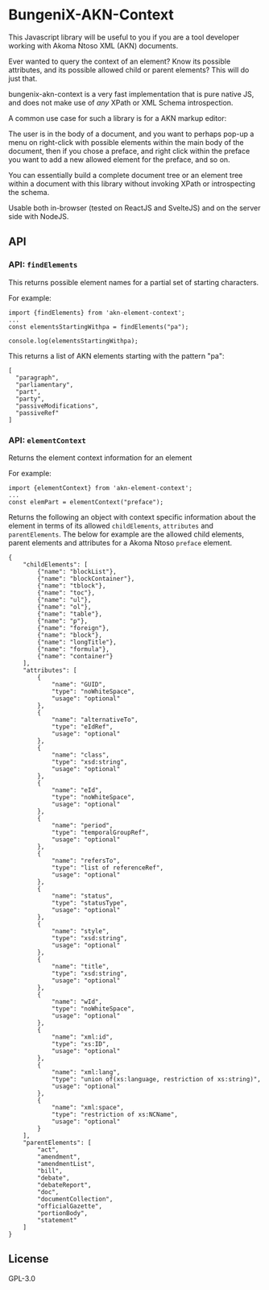 # BungeniX-AKN-Context

This Javascript library will be useful to you if you are a tool developer working with Akoma Ntoso XML (AKN) documents. 

Ever wanted to query the context of an element? Know its possible attributes, and its possible allowed child or parent elements? This will do just that. 

bungenix-akn-context is a very fast implementation that is pure native JS, and does not make use of *any* XPath or XML Schema introspection.

A common use case for such a library is for a AKN markup editor:

The user is in the body of a document, and you want to perhaps pop-up a menu on right-click with possible elements within the main body of the document, then if you chose a preface, and right click within the preface you want to add a new allowed element for the preface, and so on. 

You can essentially build a complete document tree or an element tree within a document with this library without invoking XPath or introspecting the schema. 

Usable both in-browser (tested on ReactJS and SvelteJS) and on the server side with NodeJS. 


## API

### API: `findElements`

This returns possible element names for a partial set of starting characters. 

For example:

```
import {findElements} from 'akn-element-context';
...
const elementsStartingWithpa = findElements("pa");

console.log(elementsStartingWithpa);
```

This returns a list of AKN elements starting with the pattern "pa":
```
[
  "paragraph",
  "parliamentary",
  "part",
  "party",
  "passiveModifications",
  "passiveRef"
]
```



### API: `elementContext`

Returns the element context information for an element

For example: 

```
import {elementContext} from 'akn-element-context';
...
const elemPart = elementContext("preface");
```

Returns the following an object with context specific information about the element in terms of its allowed `childElements`, `attributes` and `parentElements`. The below for example are the allowed child elements, parent elements and attributes for a Akoma Ntoso `preface` element.

```
{
    "childElements": [
        {"name": "blockList"},
        {"name": "blockContainer"},
        {"name": "tblock"},
        {"name": "toc"},
        {"name": "ul"},
        {"name": "ol"},
        {"name": "table"},
        {"name": "p"},
        {"name": "foreign"},
        {"name": "block"},
        {"name": "longTitle"},
        {"name": "formula"},
        {"name": "container"}
    ],
    "attributes": [
        {
            "name": "GUID",
            "type": "noWhiteSpace",
            "usage": "optional"
        },
        {
            "name": "alternativeTo",
            "type": "eIdRef",
            "usage": "optional"
        },
        {
            "name": "class",
            "type": "xsd:string",
            "usage": "optional"
        },
        {
            "name": "eId",
            "type": "noWhiteSpace",
            "usage": "optional"
        },
        {
            "name": "period",
            "type": "temporalGroupRef",
            "usage": "optional"
        },
        {
            "name": "refersTo",
            "type": "list of referenceRef",
            "usage": "optional"
        },
        {
            "name": "status",
            "type": "statusType",
            "usage": "optional"
        },
        {
            "name": "style",
            "type": "xsd:string",
            "usage": "optional"
        },
        {
            "name": "title",
            "type": "xsd:string",
            "usage": "optional"
        },
        {
            "name": "wId",
            "type": "noWhiteSpace",
            "usage": "optional"
        },
        {
            "name": "xml:id",
            "type": "xs:ID",
            "usage": "optional"
        },
        {
            "name": "xml:lang",
            "type": "union of(xs:language, restriction of xs:string)",
            "usage": "optional"
        },
        {
            "name": "xml:space",
            "type": "restriction of xs:NCName",
            "usage": "optional"
        }
    ],
    "parentElements": [
        "act",
        "amendment",
        "amendmentList",
        "bill",
        "debate",
        "debateReport",
        "doc",
        "documentCollection",
        "officialGazette",
        "portionBody",
        "statement"
    ]
}
```


## License

GPL-3.0 

